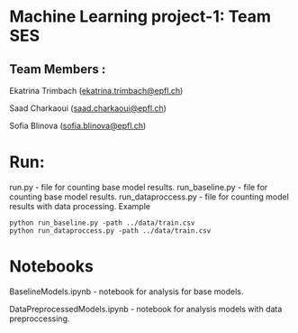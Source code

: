 # Machine Learning project-1: Team SES
## Team Members :
Ekatrina Trimbach (ekatrina.trimbach@epfl.ch)

Saad Charkaoui (saad.charkaoui@epfl.ch)

Sofia Blinova (sofia.blinova@epfl.ch)

# Run:

run.py  - file for counting base model results.
run_baseline.py - file for counting base model results.
run_dataproccess.py - file for counting model results with data processing.
Example
```
python run_baseline.py -path ../data/train.csv
python run_dataproccess.py -path ../data/train.csv
```
# Notebooks

BaselineModels.ipynb - notebook for analysis for base models.

DataPreprocessedModels.ipynb - notebook for analysis models with data preproccessing.



